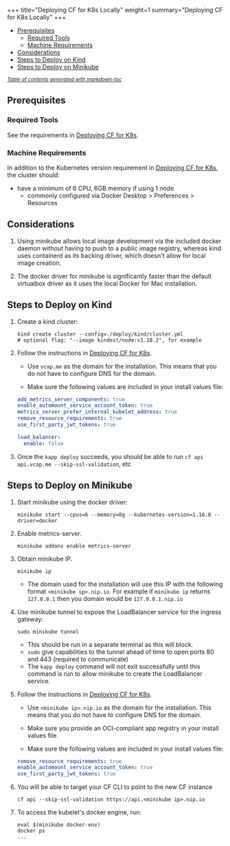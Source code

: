+++
title="Deploying CF for K8s Locally"
weight=1
summary="Deploying CF for K8s Locally"
+++

- [Prerequisites](#prerequisites)
  * [Required Tools](#required-tools)
  * [Machine Requirements](#machine-requirements)
- [Considerations](#considerations)
- [Steps to Deploy on Kind](#steps-to-deploy-on-kind)
- [Steps to Deploy on Minikube](#steps-to-deploy-on-minikube)

<small><i><a href='http://ecotrust-canada.github.io/markdown-toc/'>Table of contents generated with markdown-toc</a></i></small>


## Prerequisites

### Required Tools

See the requirements in [Deploying CF for K8s](deploy.md#required-tools).

### Machine Requirements

In addition to the Kubernetes version requirement in [Deploying CF for K8s](deploy.md#kubernetes-cluster-requirements), the cluster should:

- have a minimum of 6 CPU, 6GB memory if using 1 node
  - commonly configured via Docker Desktop > Preferences > Resources

## Considerations

1. Using minikube allows local image development via the included docker daemon
   without having to push to a public image registry, whereas kind uses
   containerd as its backing driver, which doesn't allow for local image
   creation.

1. The docker driver for minikube is significantly faster than the default
   virtualbox driver as it uses the local Docker for Mac installation.

## Steps to Deploy on Kind

1. Create a kind cluster:

   ```console
   kind create cluster --config=./deploy/kind/cluster.yml
   # optional flag: "--image kindest/node:v1.18.2", for example
   ```

1. Follow the instructions in [Deploying CF for K8s](deploy.md).

   - Use `vcap.me` as the domain for the installation. This means that you do not have to
     configure DNS for the domain.

   - Make sure the following values are included in your install values file:
   ```yaml
   add_metrics_server_components: true
   enable_automount_service_account_token: true
   metrics_server_prefer_internal_kubelet_address: true
   remove_resource_requirements: true
   use_first_party_jwt_tokens: true
   
   load_balancer:
     enable: false
   ```

1. Once the `kapp deploy` succeeds, you should be able to run `cf api api.vcap.me --skip-ssl-validation`, etc

## Steps to Deploy on Minikube

1. Start minikube using the docker driver:

   ```console
   minikube start --cpus=6 --memory=8g --kubernetes-version=1.16.8 --driver=docker
   ```

1. Enable metrics-server.

   ```console
   minikube addons enable metrics-server
   ```

1. Obtain minikube IP.

   ```console
   minikube ip
   ```

   - The domain used for the installation will use this IP with the following format `<minikube ip>.nip.io`.  For example if `minikube ip` returns `127.0.0.1` then you domain would be `127.0.0.1.nip.io`

1. Use minikube tunnel to expose the LoadBalancer service for the ingress
   gateway:

   ```console
   sudo minikube tunnel
   ```

   - This should be run in a separate terminal as this will block.
   - `sudo` give capabilities to the tunnel ahead of time to open ports 80 and 443 (required to communicate)
   - The `kapp deploy` command will not exit successfully until this command is
     run to allow minikube to create the LoadBalancer service.

1. Follow the instructions in [Deploying CF for K8s](deploy.md).

   - Use `<minikube ip>.nip.io` as the domain for the installation. This means that you do not have to
     configure DNS for the domain.

   - Make sure you provide an OCI-compliant app registry in your install values file.

   - Make sure the following values are included in your install values file:
   ```yaml
   remove_resource_requirements: true
   enable_automount_service_account_token: true
   use_first_party_jwt_tokens: true
   ```

1. You will be able to target your CF CLI to point to the new CF instance

   ```console
   cf api --skip-ssl-validation https://api.<minikube ip>.nip.io
   ```

1. To access the kubelet's docker engine, run:

   ```console
   eval $(minikube docker-env)
   docker ps
   ...
   ```
